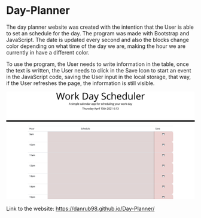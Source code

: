 # Day-Planner

The day planner website was created with the intention that the User is able to set an schedule for the day. The program was made with Bootstrap and JavaScript. The date is updated every second and also the blocks change color depending on what time of the day we are, making the hour we are currently in have a different color.

To use the program, the User needs to write information in the table, once the text is written, the User needs to click in the Save Icon to start an event in the JavaScript code, saving the User input in the local storage, that way, if the User refreshes the page, the information is still visible.

![Image of the project created](./develop/images/schedule.png)

Link to the website: https://danrub98.github.io/Day-Planner/

